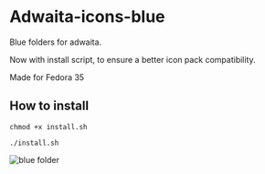 # Adwaita-icons-blue

Blue folders for adwaita.

Now with install script, to ensure a better icon pack compatibility.

Made for Fedora 35

## How to install

```shell
chmod +x install.sh

./install.sh
```

![blue folder](folder.png)
